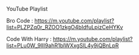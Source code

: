 
YouTube Playlist

Bro Code : 
https://m.youtube.com/playlist?list=PLZPZq0r_RZOO1zkgO4bIdfuLpizCeHYKv

Code With Harry : 
https://m.youtube.com/playlist?list=PLu0W_9lII9ahR1blWXxgSlL4y9iQBnLpR
